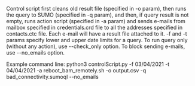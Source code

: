 Control script first cleans old result file (specified in -o param), then runs the query to SUMO (specified in -q param), and then, if query result is not empty, runs action script (specified in -a param) and sends e-mails from mailbox specified in credentials.crd file to all the addresses specified in contacts.ctc file. Each e-mail will have a result file attached to it. -f and -t params specify lower and upper date limits for a query. To run query only (without any action), use --check_only option. To block sending e-mails, use --no_emails option.

Example command line:
python3 controlScript.py -f 03/04/2021 -t 04/04/2021 -a reboot_bam_remotely.sh -o output.csv -q bad_connectivity.sumoql --no_emails
